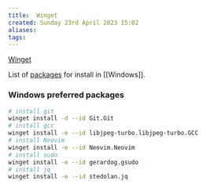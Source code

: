```yaml
---
title:  Winget
created: Sunday 23rd April 2023 15:02
aliases: 
tags: 
---
```


[Winget](https://github.com/microsoft/winget-cli) 

List of [packages](https://winget.run/) for install in [[Windows]].

### Windows preferred packages

```bash
# install git
winget install -d --id Git.Git
# install gcc
winget install -e --id libjpeg-turbo.libjpeg-turbo.GCC
# install Neovim
winget install -e --id Neovim.Neovim
# install sudo
winget install -e --id gerardog.gsudo
# install jq
winget install -e --id stedolan.jq
```

